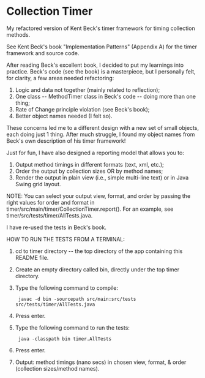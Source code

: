 Collection Timer
================

My refactored version of Kent Beck's timer framework for timing collection methods.  

See Kent Beck's book "Implementation Patterns" (Appendix A) for the timer framework and source code. 

After reading Beck's excellent book, I decided to put my learnings into practice.  Beck's code (see the book) is a masterpiece, but I personally felt, for clarity, a few areas needed refactoring: 

1. Logic and data not together (mainly related to reflection);
2. One class -- MethodTimer class in Beck's code -- doing more than one thing;
3. Rate of Change principle violation (see Beck's book);
4. Better object names needed (I felt so).

These concerns led me to a different design with a new set of small objects, each doing just 1 thing.  After much struggle, I found my object names from Beck's own description of his timer framework!


Just for fun, I have also designed a reporting model that allows you to:

1.  Output method timings in different formats (text, xml, etc.);
2.  Order the output by collection sizes OR by method names;
3.  Render the output in plain view (i.e., simple multi-line text) or in Java Swing grid layout.

NOTE: You can select your output view, format, and order by passing the right values for order and format in timer/src/main/timer/CollectionTimer.report().  For an example,
see timer/src/tests/timer/AllTests.java.



I have re-used the tests in Beck's book.



HOW TO RUN THE TESTS FROM A TERMINAL:

1. cd to timer directory -- the top directory of the app containing this README file.
2. Create an empty directory called bin, directly under the top timer directory.
3. Type the following command to compile: 

		javac -d bin -sourcepath src/main:src/tests  src/tests/timer/AllTests.java

4. Press enter.
5. Type the following command to run the tests:
	
 		java -classpath bin timer.AllTests

6. Press enter.
7. Output: method timings (nano secs) in chosen view, format, & order (collection sizes/method names).
	
